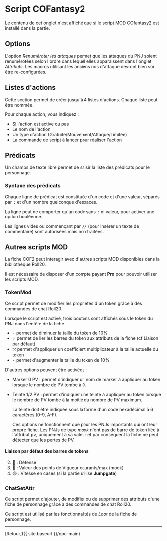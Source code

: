 # Script COFantasy2

Le contenu de cet onglet n'est affiché que si le script MOD COfantasy2 est installé dans la partie.

## Options

L'option _Renuméroter les attaques_ permet que les attaques du PNJ soient renumérotées selon l'ordre dans lequel elles apparaissent dans l'onglet _Attributs_. Les macros utilisant les anciens nos d'attaque devront bien sûr être re-configurées.

## Listes d'actions

Cette section permet de créer jusqu'à 4 listes d'actions. Chaque liste peut être nommée.

Pour chaque action, vous indiquez :
- Si l'action est active ou pas
- Le nom de l'action
- Un type d'action (Gratuite/Mouvement/Attaque/Limitée)
- La commande de script à lancer pour réaliser l'action

## Prédicats

Un champs de texte libre permet de saisir la liste des prédicats pour le personnage.

### Syntaxe des prédicats

Chaque ligne de prédicat est constituée d'un code et d'une valeur, séparés par <kbd>:</kbd> et d'un nombre quelconque d'espaces.

La ligne peut ne comporter qu'un code sans <kbd>:</kbd> ni valeur, pour activer une option booléenne.

Les lignes vides ou commençant par <kbd>//</kbd> (pour insérer un texte de commentaire) sont autorisées mais non traitées.

## Autres scripts MOD

La fiche COF2 peut interagir avec d'autres scripts MOD disponibles dans la bibliothèque Roll20.

Il est nécessaire de disposer d'un compte payant **Pro** pour pouvoir utiliser les scripts MOD.

### TokenMod

Ce script permet de modifier les propriétés d'un token grâce à des commandes de chat Roll20.

Lorsque le script est activé, trois boutons sont affichés sous le token du PNJ dans l'entête de la fiche.
- <kbd>-</kbd> permet de diminuer la taille du token de 10%
- <kbd>🗸</kbd> permet de lier les barres du token aux attributs de la fiche (cf Liaison par défaut)
- <kbd>⤧</kbd> permet d'appliquer un coefficient multiplicateur à la taille actuelle du token
- <kbd>-</kbd> permet d'augmenter la taille du token de 10%

D'autres options peuvent être activées :
- Marker 0 PV : permet d'indiquer un nom de marker à appliquer au token lorsque le nombre de PV tombe à 0.
- Teinte 1/2 PV : permet d'indiquer une teinte à appliquer au token lorsque le nombre de PV tombe à la moitié du nombre de PV maximum.

  La teinte doit être indiquée sous la forme d'un code hexadécimal à 6 caractères (0-9, A-F).

  Ces options ne fonctionnent que pour les PNJs importants qui ont leur propre fiche. Les PNJs de type _mook_ n'ont pas de barre de token liée à l'attribut <kbd>pv</kbd>, uniquement à sa valeur et par conséquent la fiche ne peut détecter que les pertes de PV.

#### Liaison par défaut des barres de tokens

2. 🔵 : Défense
3. 🔴 : Valeur des points de Vigueur courants/max (mook)
4. 🟡 : Vitesse en cases (si la partie utilise **Jumpgate**)

### ChatSetAttr

Ce script permet d'ajouter, de modifier ou de supprimer des attributs d'une fiche de personnage grâce à des commandes de chat Roll20.

Ce script est utilisé par les fonctionnalités de _Loot_ de la fiche de personnage.

---

[Retour]({{ site.baseurl }}/npc-main)